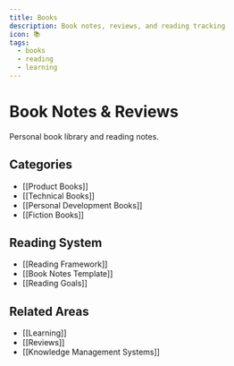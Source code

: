 ```yaml
---
title: Books
description: Book notes, reviews, and reading tracking
icon: 📚
tags:
  - books
  - reading
  - learning
---
```


# Book Notes & Reviews

Personal book library and reading notes.

## Categories
- [[Product Books]]
- [[Technical Books]]
- [[Personal Development Books]]
- [[Fiction Books]]

## Reading System
- [[Reading Framework]]
- [[Book Notes Template]]
- [[Reading Goals]]

## Related Areas
- [[Learning]]
- [[Reviews]]
- [[Knowledge Management Systems]]
